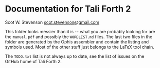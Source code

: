 # Documentation for Tali Forth 2 
Scot W. Stevenson <scot.stevenson@gmail.com>

This folder looks messier than it is -- what you are probably looking for are
the `manual.pdf` and possibly the `WORDLIST.md` files. The last two files in the
folder are generated by the Ophis assembler and contain the listing and symbols
used. Most of the other stuff just belongs to the LaTeX tool chain.

The `TODO.txt` list is not always up to date, see the list of issues on the
GitHub home of Tali Forth 2.
